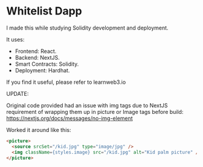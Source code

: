 # Whitelist Dapp

I made this while studying Solidity development and deployment.

It uses:
- Frontend: React.
- Backend: NextJS.
- Smart Contracts: Solidity.
- Deployment: Hardhat.

If you find it useful, please refer to learnweb3.io

UPDATE:

Original code provided had an issue with img tags due to NextJS requirement of wrapping them up in picture or Image tags before build:
https://nextjs.org/docs/messages/no-img-element

Worked it around like this:

```html
<picture>
  <source srcSet="/kid.jpg" type="image/jpg" />
  <img className={styles.image} src="/kid.jpg" alt="Kid palm picture" />
</picture>
```
